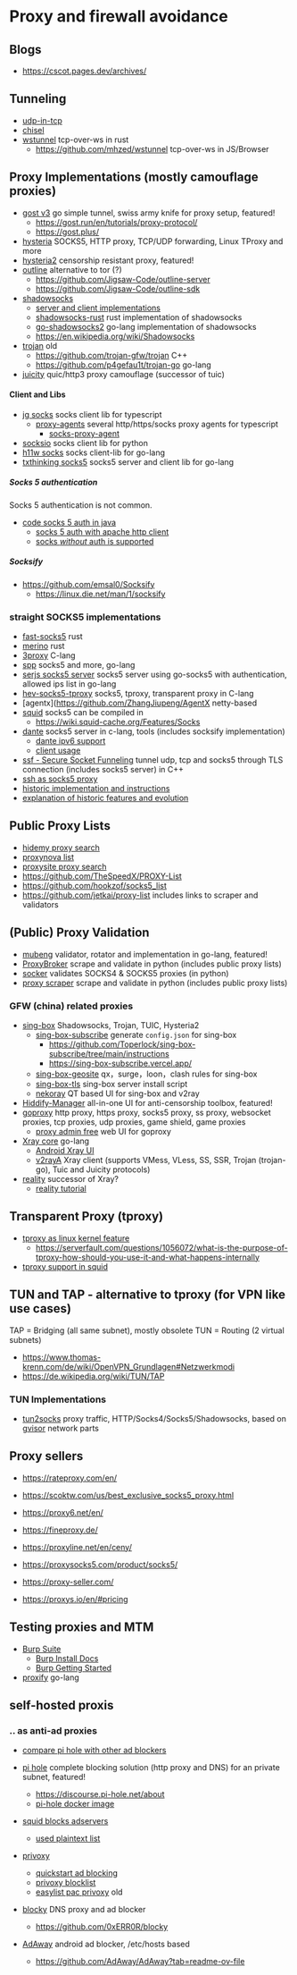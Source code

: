 # Proxy and firewall avoidance

## Blogs 

* https://cscot.pages.dev/archives/

## Tunneling

* [udp-in-tcp](https://github.com/wangyu-/udp2raw-tunnel)
* [chisel](https://github.com/jpillora/chisel)
* [wstunnel](https://github.com/erebe/wstunnel) tcp-over-ws in rust
  + https://github.com/mhzed/wstunnel tcp-over-ws in JS/Browser

## Proxy Implementations (mostly camouflage proxies)

* [gost v3](https://github.com/go-gost/gost) go simple tunnel, swiss army knife for proxy setup, featured!
  + https://gost.run/en/tutorials/proxy-protocol/
  + https://gost.plus/
* [hysteria](https://github.com/apernet/hysteria) SOCKS5, HTTP proxy, TCP/UDP forwarding, Linux TProxy and more
* [hysteria2](https://v2.hysteria.network/) censorship resistant proxy, featured!
* [outline](https://getoutline.org/de/) alternative to tor (?)
  + https://github.com/Jigsaw-Code/outline-server
  + https://github.com/Jigsaw-Code/outline-sdk
* [shadowsocks](https://shadowsocks.org/)
  + [server and client implementations](https://shadowsocks.org/doc/getting-started.html)
  + [shadowsocks-rust](https://github.com/shadowsocks/shadowsocks-rust) rust implementation of shadowsocks
  + [go-shadowsocks2](https://github.com/shadowsocks/go-shadowsocks2) go-lang implementation of shadowsocks
  + https://en.wikipedia.org/wiki/Shadowsocks
* [trojan](https://trojan-gfw.github.io/trojan/overview) old
  + https://github.com/trojan-gfw/trojan C++
  + https://github.com/p4gefau1t/trojan-go go-lang
* [juicity](https://github.com/juicity/juicity) quic/http3 proxy camouflage (successor of tuic)

#### Client and Libs

* [jg socks](https://github.com/JoshGlazebrook/socks) socks client lib for typescript
  + [proxy-agents](https://github.com/TooTallNate/proxy-agents) several http/https/socks proxy agents for typescript
    - [socks-proxy-agent](https://github.com/TooTallNate/proxy-agents/tree/main/packages/socks-proxy-agent)
* [socksio](https://github.com/sethmlarson/socksio) socks client lib for python
* [h11w socks](https://github.com/h12w/socks) socks client-lib for go-lang
* [txthinking socks5](https://github.com/txthinking/socks5) socks5 server and client lib for go-lang

##### Socks 5 authentication

Socks 5 authentication is not common.

* [code socks 5 auth in java](https://stackoverflow.com/questions/51335051/java-how-to-setup-socks-proxy-with-credentials)
  + [socks 5 auth with apache http client](https://stackoverflow.com/questions/22937983/how-to-use-socks-5-proxy-with-apache-http-client-4)
  + [socks _without_ auth is supported](https://stackoverflow.com/questions/5697371/how-to-use-socks-in-java)

##### Socksify

* https://github.com/emsal0/Socksify
  + https://linux.die.net/man/1/socksify

### straight SOCKS5 implementations

* [fast-socks5](https://github.com/dizda/fast-socks5) rust
* [merino](https://github.com/ajmwagar/merino) rust
* [3proxy](https://github.com/3proxy/3proxy) C-lang
* [spp](https://github.com/esrrhs/spp) socks5 and more, go-lang
* [serjs socks5 server](https://github.com/serjs/socks5-server) socks5 server using go-socks5 with authentication, allowed ips list in go-lang
* [hev-socks5-tproxy](https://github.com/heiher/hev-socks5-tproxy) socks5, tproxy, transparent proxy in C-lang
* [agentx](https://github.com/ZhangJiupeng/AgentX netty-based
* [squid](http://www.squid-cache.org/) socks5 can be compiled in
  + https://wiki.squid-cache.org/Features/Socks
* [dante](https://www.inet.no/dante/status.html) socks5 server in c-lang, tools (includes socksify implementation)
  + [dante ipv6 support](https://www.inet.no/dante/doc/latest/config/ipv6.html)
  + [client usage](https://www.inet.no/dante/doc/latest/config/client.html)
* [ssf - Secure Socket Funneling](https://github.com/securesocketfunneling/ssf) tunnel udp, tcp and socks5 through TLS connection (includes socks5 server) in C++
* [ssh as socks5 proxy](https://catonmat.net/linux-socks5-proxy)
* [historic implementation and instructions](https://einstein.informatik.uni-oldenburg.de/rechnernetze/socks.htm)
* [explanation of historic features and evolution](https://fineproxy.de/knowledge-base/was-sind-socks-proxys/)

## Public Proxy Lists

* [hidemy proxy search](https://hidemy.io/de/proxy-list/)
* [proxynova list](https://www.proxynova.com/)
* [proxysite proxy search](https://www.proxysite.com/)
* https://github.com/TheSpeedX/PROXY-List
* https://github.com/hookzof/socks5_list
* https://github.com/jetkai/proxy-list includes links to scraper and validators

## (Public) Proxy Validation

* [mubeng](https://github.com/kitabisa/mubeng) validator, rotator and implementation in go-lang, featured!
* [ProxyBroker](https://github.com/constverum/ProxyBroker) scrape and validate in python (includes public proxy lists)
* [socker](https://github.com/TheSpeedX/socker) validates SOCKS4 & SOCKS5 proxies (in python)
* [proxy scraper](https://github.com/iw4p/proxy-scraper) scrape and validate in python (includes public proxy lists)

### GFW (china) related proxies

* [sing-box](https://sing-box.sagernet.org/manual/proxy/server/)  Shadowsocks, Trojan, TUIC, Hysteria2 
  + [sing-box-subscribe](https://github.com/Toperlock/sing-box-subscribe/blob/main/instructions/README.md) generate `config.json` for sing-box
    - https://github.com/Toperlock/sing-box-subscribe/tree/main/instructions
    - https://sing-box-subscribe.vercel.app/
  + [sing-box-geosite](https://github.com/Toperlock/sing-box-geosite) qx，surge，loon，clash rules for sing-box
  + [sing-box-tls](https://codeberg.org/l0Ye2sE/sing-box-stls) sing-box server install script
  + [nekoray](https://github.com/Matsuridayo/nekoray) QT based UI for sing-box and v2ray
* [Hiddify-Manager](https://github.com/hiddify/Hiddify-Manager) all-in-one UI for anti-censorship toolbox, featured!
* [goproxy](https://github.com/snail007/goproxy) http proxy, https proxy, socks5 proxy, ss proxy, websocket proxies, tcp proxies, udp proxies, game shield, game proxies
  + [proxy admin free](https://github.com/snail007/proxy_admin_free) web UI for goproxy
* [Xray core](https://github.com/XTLS/Xray-core) go-lang
  + [Android Xray UI](https://github.com/SaeedDev94/Xray)
  + [v2rayA](https://github.com/v2rayA/v2rayA) Xray client (supports VMess, VLess, SS, SSR, Trojan (trojan-go), Tuic and Juicity protocols)
* [reality](https://github.com/XTLS/REALITY) successor of Xray?
  + [reality tutorial](https://cscot.pages.dev/2023/03/02/Xray-REALITY-tutorial/)

## Transparent Proxy (tproxy)

* [tproxy as linux kernel feature](https://docs.kernel.org/networking/tproxy.html)
  + https://serverfault.com/questions/1056072/what-is-the-purpose-of-tproxy-how-should-you-use-it-and-what-happens-internally
* [tproxy support in squid](https://wiki.squid-cache.org/Features/Tproxy4)

## TUN and TAP - alternative to tproxy (for VPN like use cases)

TAP = Bridging (all same subnet), mostly obsolete
TUN = Routing (2 virtual subnets)

* https://www.thomas-krenn.com/de/wiki/OpenVPN_Grundlagen#Netzwerkmodi
* https://de.wikipedia.org/wiki/TUN/TAP

### TUN Implementations

* [tun2socks](https://github.com/xjasonlyu/tun2socks) proxy traffic, HTTP/Socks4/Socks5/Shadowsocks, based on [gvisor](https://gvisor.dev/) network parts

## Proxy sellers

* https://rateproxy.com/en/
* https://scoktw.com/us/best_exclusive_socks5_proxy.html

* https://proxy6.net/en/
* https://fineproxy.de/
* https://proxyline.net/en/ceny/
* https://proxysocks5.com/product/socks5/
* https://proxy-seller.com/
* https://proxys.io/en/#pricing

## Testing proxies and MTM

* [Burp Suite](https://portswigger.net/burp/communitydownload)
  + [Burp Install Docs](https://portswigger.net/burp/documentation/desktop/getting-started/download-and-install)
  + [Burp Getting Started](https://portswigger.net/burp/documentation/desktop/getting-started)
* [proxify](https://github.com/projectdiscovery/proxify) go-lang

## self-hosted proxis

### .. as anti-ad proxies

* [compare pi hole with other ad blockers](https://pihole.de/pi-hole-vs-top-werbeblocker-ein-detaillierter-vergleich/)

* [pi hole](https://pi-hole.net/) complete blocking solution (http proxy and DNS) for an private subnet, featured!
  + https://discourse.pi-hole.net/about
  + [pi-hole docker image](https://github.com/pi-hole/docker-pi-hole?tab=readme-ov-file)
* [squid blocks adservers](https://blog.cyberfront.org/index.php/2021/12/10/squid-block-adservers/)
  + [used plaintext list](https://pgl.yoyo.org/adservers/#plaintext)
* [privoxy](https://www.privoxy.org/)
  + [quickstart ad blocking](https://www.privoxy.org/user-manual/quickstart.html)
  + [privoxy blocklist](https://github.com/Andrwe/privoxy-blocklist)
  + [easylist pac privoxy](https://github.com/essandess/easylist-pac-privoxy) old
* [blocky](https://0xerr0r.github.io/blocky/) DNS proxy and ad blocker
  + https://github.com/0xERR0R/blocky
* [AdAway](https://adaway.org/) android ad blocker, /etc/hosts based
  + https://github.com/AdAway/AdAway?tab=readme-ov-file

